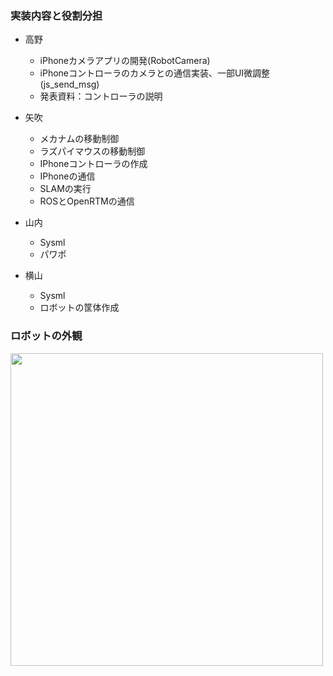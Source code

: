 ### 実装内容と役割分担

- 高野
  - iPhoneカメラアプリの開発(RobotCamera)
  - iPhoneコントローラのカメラとの通信実装、一部UI微調整(js_send_msg)
  - 発表資料：コントローラの説明

- 矢吹
  - メカナムの移動制御
  - ラズパイマウスの移動制御
  - IPhoneコントローラの作成
  - IPhoneの通信
  - SLAMの実行
  - ROSとOpenRTMの通信

- 山内
  - Sysml
  - パワポ

- 横山
  - Sysml
  - ロボットの筐体作成


### ロボットの外観
<img src="https://github.com/user-attachments/assets/f2781f5a-92fd-4844-88d8-0e954cdc8162" width="500">
